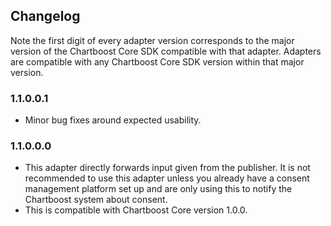 ## Changelog

Note the first digit of every adapter version corresponds to the major version of the Chartboost Core SDK compatible with that adapter. 
Adapters are compatible with any Chartboost Core SDK version within that major version.

### 1.1.0.0.1
- Minor bug fixes around expected usability.

### 1.1.0.0.0
- This adapter directly forwards input given from the publisher. It is not recommended to use this adapter unless you already have a consent management platform set up and are only using this to notify the Chartboost system about consent.
- This is compatible with Chartboost Core version 1.0.0.

